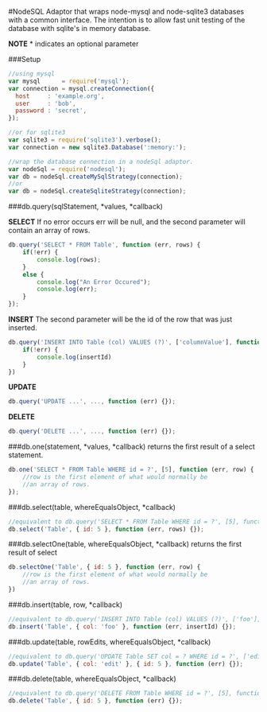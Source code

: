 #NodeSQL
Adaptor that wraps node-mysql and node-sqlite3 databases with a common interface.  The intention is to allow fast unit testing of the database with sqlite's in memory database.

**NOTE** \* indicates an optional parameter

###Setup

```javascript
//using mysql
var mysql      = require('mysql');
var connection = mysql.createConnection({
  host     : 'example.org',
  user     : 'bob',
  password : 'secret',
});

//or for sqlite3
var sqlite3 = require('sqlite3').verbose();
var connection = new sqlite3.Database(':memory:');

//wrap the database connection in a nodeSql adaptor.
var nodeSql = require('nodesql');
var db = nodeSql.createMySqlStrategy(connection);
//or
var db = nodeSql.createSqliteStrategy(connection);
```

###db.query(sqlStatement, \*values, \*callback)

**SELECT**
If no error occurs err will be null, and the second parameter will contain an array of rows.
```javascript
db.query('SELECT * FROM Table', function (err, rows) {
    if(!err) {
        console.log(rows);
    }
    else {
        console.log("An Error Occured");
        console.log(err);
    }
});
```

**INSERT**
The second parameter will be the id of the row that was just inserted.
```javascript
db.query('INSERT INTO Table (col) VALUES (?)', ['columnValue'], function (err, insertId) {
    if(!err) {
        console.log(insertId)
    }
})
```

**UPDATE**
```javascript
db.query('UPDATE ...', ..., function (err) {});
```

**DELETE**
```javascript
db.query('DELETE ...', ..., function (err) {});
```

###db.one(statement, *values, *callback)
returns the first result of a select statement.
```javascript
db.one('SELECT * FROM Table WHERE id = ?', [5], function (err, row) {
    //row is the first element of what would normally be
    //an array of rows.
});
```

###db.select(table, whereEqualsObject, *callback)
```javascript
//equivalent to db.query('SELECT * FROM Table WHERE id = ?', [5], function (err, rows) {});
db.select('Table', { id: 5 }, function (err, rows) {});
```

###db.selectOne(table, whereEqualsObject, *callback)
returns the first result of select
```javascript
db.selectOne('Table', { id: 5 }, function (err, row) {
    //row is the first element of what would normally be
    //an array of rows.
})
```

###db.insert(table, row, *callback)
```javascript
//equivalent to db.query('INSERT INTO Table (col) VALUES (?)', ['foo'], function (err, insertId) {});
db.insert('Table', { col: 'foo' }, function (err, insertId) {});
```

###db.update(table, rowEdits, whereEqualsObject, *callback)
```javascript
//equivalent to db.query('UPDATE Table SET col = ? WHERE id = ?', ['edit', 5], function (err) {});
db.update('Table', { col: 'edit' }, { id: 5 }, function (err) {});
```

###db.delete(table, whereEqualsObject, *callback)
```javascript
//equivalent to db.query('DELETE FROM Table WHERE id = ?', [5], function (err) {});
db.delete('Table', { id: 5 }, function (err) {});
```
